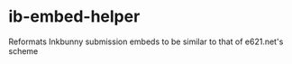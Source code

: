 # ib-embed-helper

Reformats Inkbunny submission embeds to be similar to that of e621.net's scheme
<!-- Add when functional
## Usage

I reccomend creating a dedicated account for IB bots, just to be safe.

1. Place your bot account's username & password in a `secrets.js` in the root of this repository.

2. run `npm run start` and follow the given instructions
-->
